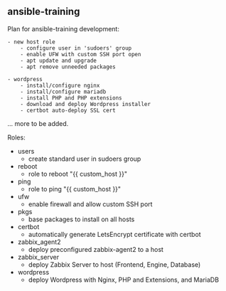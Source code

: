 ## ansible-training

Plan for ansible-training development:
```
- new host role
    - configure user in 'sudoers' group
    - enable UFW with custom SSH port open
    - apt update and upgrade
    - apt remove unneeded packages

- wordpress
    - install/configure nginx 
    - install/configure mariadb
    - install PHP and PHP extensions
    - download and deploy Wordpress installer
    - certbot auto-deploy SSL cert
```
... more to be added.


Roles:
- users
    - create standard user in sudoers group
- reboot
    - role to reboot "{{ custom_host }}"
- ping
    - role to ping "{{ custom_host }}"
- ufw
    - enable firewall and allow custom SSH port
- pkgs
    - base packages to install on all hosts
- certbot
    - automatically generate LetsEncrypt certificate with certbot
- zabbix_agent2
    - deploy preconfigured zabbix-agent2 to a host
- zabbix_server
    - deploy Zabbix Server to host (Frontend, Engine, Database)
- wordpress
    - deploy Wordpress with Nginx, PHP and Extensions, and MariaDB 
